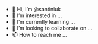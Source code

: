 - 👋 Hi, I’m @santiniuk
- 👀 I’m interested in ...
- 🌱 I’m currently learning ...
- 💞️ I’m looking to collaborate on ...
- 📫 How to reach me ...

<!---
santiniuk/santiniuk is a ✨ special ✨ repository because its `README.md` (this file) appears on your GitHub profile.
You can click the Preview link to take a look at your changes.
--->
